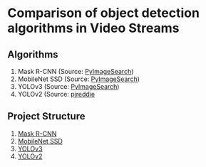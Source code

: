 # Comparison of object detection algorithms in Video Streams

## Algorithms

1. Mask R-CNN (Source: [PyImageSearch](https://www.pyimagesearch.com/2018/11/19/mask-r-cnn-with-opencv/))
2. MobileNet SSD (Source: [PyImageSearch](https://www.pyimagesearch.com/2017/09/18/real-time-object-detection-with-deep-learning-and-opencv/))
3. YOLOv3 (Source: [PyImageSearch](https://www.pyimagesearch.com/2018/11/12/yolo-object-detection-with-opencv/))
4. YOLOv2 (Source: [pjreddie](https://pjreddie.com/darknet/yolov2/)

## Project Structure

1. [Mask R-CNN](mask-rcnn)
2. [MobileNet SSD](real-time-object-detection)
3. [YOLOv3](yolo-object-detection)
4. [YOLOv2](yolov2)